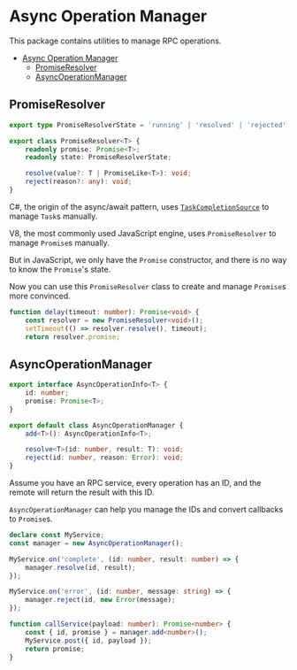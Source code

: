 # Async Operation Manager

This package contains utilities to manage RPC operations.

- [Async Operation Manager](#Async-Operation-Manager)
  - [PromiseResolver](#PromiseResolver)
  - [AsyncOperationManager](#AsyncOperationManager)

## PromiseResolver

``` ts
export type PromiseResolverState = 'running' | 'resolved' | 'rejected';

export class PromiseResolver<T> {
    readonly promise: Promise<T>;
    readonly state: PromiseResolverState;

    resolve(value?: T | PromiseLike<T>): void;
    reject(reason?: any): void;
}
```

C#, the origin of the async/await pattern, uses [`TaskCompletionSource`](https://docs.microsoft.com/en-us/dotnet/api/system.threading.tasks.taskcompletionsource-1) to manage `Task`s manually.

V8, the most commonly used JavaScript engine, uses `PromiseResolver` to manage `Promise`s manually.

But in JavaScript, we only have the `Promise` constructor, and there is no way to know the `Promise`'s state.

Now you can use this `PromiseResolver` class to create and manage `Promise`s more convinced.

``` ts
function delay(timeout: number): Promise<void> {
    const resolver = new PromiseResolver<void>();
    setTimeout(() => resolver.resolve(), timeout);
    return resolver.promise;
```

## AsyncOperationManager

``` ts
export interface AsyncOperationInfo<T> {
    id: number;
    promise: Promise<T>;
}

export default class AsyncOperationManager {
    add<T>(): AsyncOperationInfo<T>;

    resolve<T>(id: number, result: T): void;
    reject(id: number, reason: Error): void;
}
```

Assume you have an RPC service, every operation has an ID, and the remote will return the result with this ID.

`AsyncOperationManager` can help you manage the IDs and convert callbacks to `Promise`s.

``` ts
declare const MyService;
const manager = new AsyncOperationManager();

MyService.on('complete', (id: number, result: number) => {
    manager.resolve(id, result);
});

MyService.on('error', (id: number, message: string) => {
    manager.reject(id, new Error(message);
});

function callService(payload: number): Promise<number> {
    const { id, promise } = manager.add<number>();
    MyService.post({ id, payload });
    return promise;
}
```
